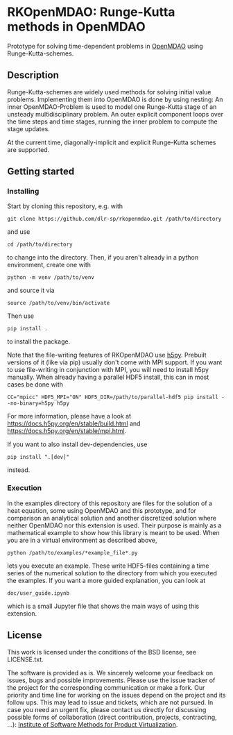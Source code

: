 # RKOpenMDAO: Runge-Kutta methods in OpenMDAO

Prototype for solving time-dependent problems in [OpenMDAO](https://openmdao.org/) using Runge-Kutta-schemes.

## Description

Runge-Kutta-schemes are widely used methods for solving initial value problems. Implementing them into OpenMDAO is done by using nesting:
An inner OpenMDAO-Problem is used to model one Runge-Kutta stage of an unsteady multidisciplinary problem.
An outer explicit component loops over the time steps and time stages, running the inner problem to compute the stage updates.

At the current time, diagonally-implicit and explicit Runge-Kutta schemes are supported.

## Getting started

### Installing

Start by cloning this repository, e.g. with

    git clone https://github.com/dlr-sp/rkopenmdao.git /path/to/directory

and use

    cd /path/to/directory

to change into the directory.
Then, if you aren't already in a python environment, create one with

    python -m venv /path/to/venv

and source it via

    source /path/to/venv/bin/activate

Then use

    pip install .

to install the package.

Note that the file-writing features of RKOpenMDAO use [h5py](https://docs.h5py.org/en/stable/index.html). 
Prebuilt versions of it (like via pip) usually don't come with MPI support.
If you want to use file-writing in conjunction with MPI, you will need to install h5py manually.
When already having a parallel HDF5 install, this can in most cases be done with 

    CC="mpicc" HDF5_MPI="ON" HDF5_DIR=/path/to/parallel-hdf5 pip install --no-binary=h5py h5py

For more information, please have a look at https://docs.h5py.org/en/stable/build.html and https://docs.h5py.org/en/stable/mpi.html.


If you want to also install dev-dependencies, use

    pip install ".[dev]"

instead.
### Execution

In the examples directory of this repository are files for the solution of a heat equation, some using OpenMDAO and this prototype, and for comparison an analytical solution and another discretized solution where neither OpenMDAO nor this extension is used.
Their purpose is mainly as a mathematical example to show how this library is meant to be used.
When you are in a virtual environment as described above,

    python /path/to/examples/*example_file*.py

lets you execute an example. These write HDF5-files containing a time series of the numerical solution to the directory from which you executed the examples.
If you want a more guided explanation, you can look at

    doc/user_guide.ipynb

which is a small Jupyter file that shows the main ways of using this extension.
## License

This work is licensed under the conditions of the BSD license, see LICENSE.txt.

The software is provided as is.
We sincerely welcome your feedback on issues, bugs and possible improvements.
Please use the issue tracker of the project for the corresponding communication or make a fork.
Our priority and time line for working on the issues depend on the project and its follow ups.
This may lead to issue and tickets, which are not pursued.
In case you need an urgent fix, please contact us directly for discussing possible forms of collaboration (direct contribution, projects, contracting, ...): [Institute of Software Methods for Product Virtualization](https://www.dlr.de/sp).

